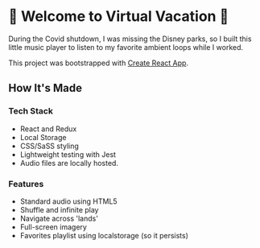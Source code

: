 # 🎢  Welcome to Virtual Vacation 🎡

During the Covid shutdown, I was missing the Disney parks, so I built this little music player to listen to my favorite ambient loops while I worked.

This project was bootstrapped with [Create React App](https://github.com/facebook/create-react-app).

## How It's Made

### Tech Stack
- React and Redux
- Local Storage
- CSS/SaSS styling
- Lightweight testing with Jest
- Audio files are locally hosted.


### Features
- Standard audio using HTML5 <audio>
- Shuffle and infinite play
- Navigate across 'lands'
- Full-screen imagery
- Favorites playlist using localstorage (so it persists)
